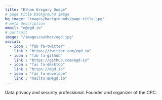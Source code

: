 ```yaml
---
title: "Ethan Gregory Dodge"
# page title background image
bg_image: "images/backgrounds/page-title.jpg"
# meta description
email: "e@egd.io"
# portrait
image: "/images/author/egd.jpg"
social:
  - icon : "fab fa-twitter"
    link : "https://twitter.com/egd_io"
  - icon : "fab fa-github"
    link : "https://github.com/egd-io"
  - icon : "fas fa-desktop"
    link : "https://egd.io"
  - icon : "fas fa-envelope"
    link : "mailto:e@egd.io"
---
```

Data privacy and security professional. Founder and organizer of the CPC.

